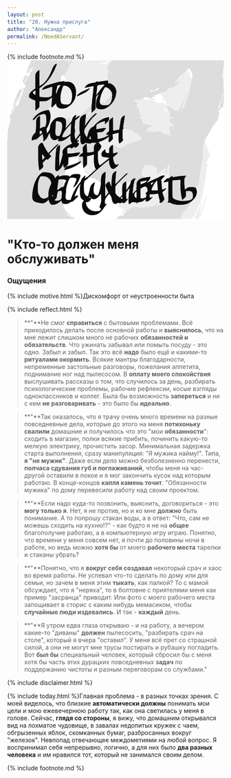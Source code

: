 ```yaml
---
layout: post
title: "20. Нужна прислуга"
author: "Александр"
permalink: /NeedAServant/
---
```

{% include footnote.md %}
<a href="/cards/">!["Без прислуги нет проекта"](/_img/20.svg)</a>
# "Кто-то должен меня обслуживать"

### Ощущения
{% include motive.html %}Дискомфорт от неустроенности быта

{% include reflect.html %}
>**"**Не смог **справиться** с бытовыми проблемами. Всё приходилось делать после основной работы и **выяснилось**, что на мне лежит слишком много не рабочих **обязанностей и обязательств**. Что ужинать забывал или помыть посуду - это одно. Забыл и забыл. Так это всё **надо** было ещё и какими-то **ритуалами окормить**. Всякие мантры благодарности, непременные застольные разговоры, пожелания аппетита, поднимание ног над пылесосом. В **оплату моего спокойствия** выслушивать рассказы о том, что случилось за день, разбирать психологические проблемы, рабочие рефлексии, косые взгляды одноклассников и коллег. Была бы возможность **запереться** и ни с кем **не разговаривать** - это было бы **идеально**.

>**"**Так оказалось, что я трачу очень много времени на разные повседневные дела, которые до этого на меня **потихоньку свалили** домашние и получилось что это "мои **обязанности**": сходить в магазин, полки всякие прибить, починить какую-то мелкую электрику, прочистить засор. Минимальная задержка старта выполнения, сразу манипуляция: "Я мужика найму!". Типа, **я "не мужик"**. Даже если дело можно безболезненно перенести, **полчаса сдувания губ и поглаживаний**, чтобы меня на час-другой оставили в покое и я мог закончить кусок над которым работаю. В конце-концов **капля камень точит**. "Обязанности мужика" по дому перевесили работу над своим проектом. 

>**"**Если надо куда-то позвонить, выяснить, договориться - это **могу только я**. Нет, я не против, но и ко мне **должно** быть понимание. А то попрошу стакан воды, а в ответ: "Что, сам не можешь сходить на кухню!?" - как будто я не на **общее** благополучие работаю, а в компьютерную игру играю. Понятно, что времени у меня совсем нет, я почти до половины ночи в работе, но ведь можно **хотя бы** от моего **рабочего места** тарелки и стаканы убрать?

>**"**Понятно, что я **вокруг себя создавал** некоторый срач и хаос во время работы. Не успевал что-то сделать по дому или для семьи, но зачем в меня этим **тыкать**, как палкой? То с мамой обсуждает, что я "неряха", то в болтовне с приятелями меня как пример "засранца" приводит. Или фото с моего рабочего места запощивает в сторис с каким нибудь мемасиком, чтобы **случайные люди издевались**. И так - **каждый** день.  

>**"**Я утром едва глаза открываю - и на работу, а вечером какие-то "диваны" **должен** пылесосить, "разбирать срач на столе", который я вчера "оставил". У меня всё прет со страшной силой, а они не могут мне трусы постирать и рубашку погладить. Вот **был бы** специальный человек, который сбросил бы с меня хотя бы часть этих дурацких повседневных **задач** по поддержанию чистоты и разным переговорам со службами."

{% include disclaimer.html %}

{% include today.html %}Главная проблема - в разных точках зрения. С моей виделось, что близкие **автоматически должны** понимать мои цели и мою ежевечернюю работу так, как она светилась у меня в голове. Сейчас, **глядя со стороны**, я вижу, что домашним открывался вид на лохматое чудовище, в завалах недопитых кружек с чаем, обгрызенных яблок, скомканных бумаг, разбросанных вокруг "железок". Невпопад отвечающее междометиями на любой вопрос. Я воспринимал себя непрерывно, логично, а для них было **два разных человека** и им нравился тот, который не занимался своим делом. 

{% include footnote.md %}
